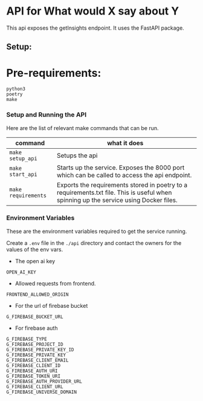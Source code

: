 # API for What would X say about Y

This api exposes the getInsights endpoint. 
It uses the FastAPI package.

## Setup:

# Pre-requirements:

```commandline
python3
poetry
make
```

### Setup and Running the API

Here are the list of relevant make commands that can be run.

| command             | what it does                                                                                                                          | 
|---------------------|---------------------------------------------------------------------------------------------------------------------------------------|
| `make setup_api`    | Setups the api |
| `make start_api`    | Starts up the service. Exposes the 8000 port which can be called to access the api endpoint.                                          |
| `make requirements` | Exports the requirements stored in poetry to a requirements.txt file. This is useful when spinning up the service using Docker files. |

### Environment Variables

These are the environment variables required to get the service running.

Create a `.env` file in the `./api` directory and contact the owners for the values of the env vars.

- The open ai key
```
OPEN_AI_KEY
```

- Allowed requests from frontend.
```
FRONTEND_ALLOWED_ORIGIN
```
- For the url of firebase bucket
```
G_FIREBASE_BUCKET_URL
```

- For firebase auth
```
G_FIREBASE_TYPE
G_FIREBASE_PROJECT_ID
G_FIREBASE_PRIVATE_KEY_ID
G_FIREBASE_PRIVATE_KEY
G_FIREBASE_CLIENT_EMAIL
G_FIREBASE_CLIENT_ID
G_FIREBASE_AUTH_URI
G_FIREBASE_TOKEN_URI
G_FIREBASE_AUTH_PROVIDER_URL
G_FIREBASE_CLIENT_URL
G_FIREBASE_UNIVERSE_DOMAIN
```






